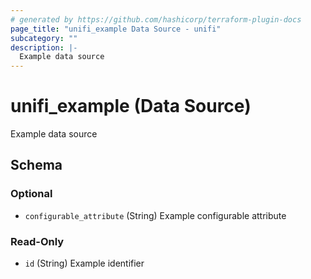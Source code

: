 ```yaml
---
# generated by https://github.com/hashicorp/terraform-plugin-docs
page_title: "unifi_example Data Source - unifi"
subcategory: ""
description: |-
  Example data source
---
```


# unifi_example (Data Source)

Example data source



<!-- schema generated by tfplugindocs -->
## Schema

### Optional

- `configurable_attribute` (String) Example configurable attribute

### Read-Only

- `id` (String) Example identifier
